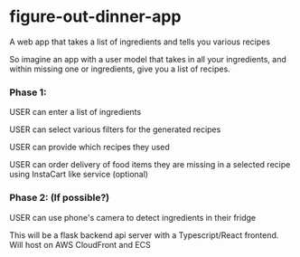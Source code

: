 # figure-out-dinner-app
A web app that takes a list of ingredients and tells you various recipes


So imagine an app with a user model that takes in all your ingredients, and within missing one or ingredients, give you a list of recipes.


### Phase 1:

 USER can enter a list of ingredients
 
 USER can select various filters for the generated recipes 
 
 USER can provide which recipes they used
 
 USER can order delivery of food items they are missing in a selected recipe using InstaCart like service (optional)
 
 
 ### Phase 2: (If possible?)
 
 USER can use phone's camera to detect ingredients in their fridge
 
 
 This will be a flask backend api server with a Typescript/React frontend.
 Will host on AWS CloudFront and ECS